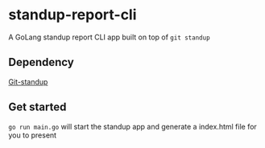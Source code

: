 # standup-report-cli

A GoLang standup report CLI app built on top of `git standup`

## Dependency

[Git-standup](https://github.com/kamranahmedse/git-standup)

## Get started

`go run main.go` will start the standup app and generate a index.html file for you to present

